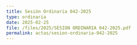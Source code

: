 ```yaml
---
title: Sesión Ordinaria 042-2025
type: ordinaria
date: 2025-02-25
file: /files/2025/SESION ORDINARIA 042-2025.pdf
permalink: actas/sesion-ordinaria-042-2025
---
```

